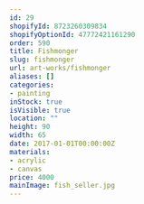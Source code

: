 ```yaml
---
id: 29
shopifyId: 8723260309834
shopifyOptionId: 47772421161290
order: 590
title: Fishmonger
slug: fishmonger
url: art-works/fishmonger
aliases: []
categories:
- painting
inStock: true
isVisible: true
location: ""
height: 90
width: 65
date: 2017-01-01T00:00:00Z
materials:
- acrylic
- canvas
price: 4000
mainImage: fish_seller.jpg
---
```

